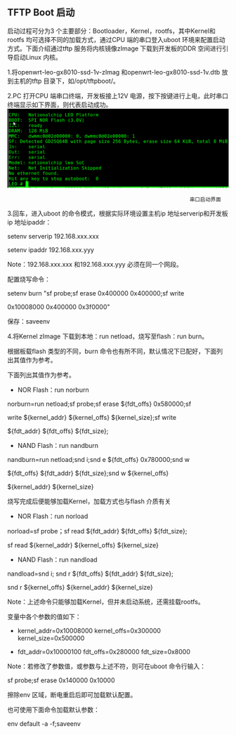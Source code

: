## TFTP Boot 启动

启动过程可分为3 个主要部分：Bootloader，Kernel，rootfs，其中Kernel和rootfs 均可选择不同的加载方式，通过CPU 端的串口登入uboot 环境来配置启动方式。下面介绍通过tftp 服务将内核镜像zImage 下载到开发板的DDR 空间进行引导启动Linux 内核。

1.将openwrt-leo-gx8010-ssd-1v-zImag 和openwrt-leo-gx8010-ssd-1v.dtb 放到主机的tftp 目录下，如/opt/tftpboot/。

2.PC 打开CPU 端串口终端，开发板接上12V 电源，按下按键进行上电，此时串口终端显示如下界面，则代表启动成功。![](/assets/串口启动界面.png)

```
                                                          串口启动界面
```

3.回车，进入uboot 的命令模式，根据实际环境设置主机ip 地址serverip和开发板ip 地址ipaddr：

setenv serverip 192.168.xxx.xxx

setenv ipaddr 192.168.xxx.yyy

Note：192.168.xxx.xxx 和192.168.xxx.yyy 必须在同一个网段。

配置烧写命令：

setenv burn "sf probe;sf erase 0x400000 0x400000;sf write

0x10008000 0x400000 0x3f0000"

保存：saveenv

4.将Kernel zImage 下载到本地：run netload，烧写至flash：run burn。

根据板载flash 类型的不同，burn 命令也有所不同，默认情况下已配好，下面列出其值作为参考。

下面列出其值作为参考。

* NOR Flash：run norburn

norburn=run netload;sf probe;sf erase ${fdt\_offs} 0x580000;sf

write ${kernel\_addr} ${kernel\_offs} ${kernel\_size};sf write

${fdt\_addr} ${fdt\_offs} ${fdt\_size};

* NAND Flash：run nandburn

nandburn=run netload;snd i;snd e ${fdt\_offs} 0x780000;snd w

${fdt\_offs} ${fdt\_addr} ${fdt\_size};snd w ${kernel\_offs}

${kernel\_addr} ${kernel\_size}

烧写完成后便能够加载Kernel，加载方式也与flash 介质有关

* NOR Flash：run norload

norload=sf probe；sf read ${fdt\_addr} ${fdt\_offs} ${fdt\_size};

sf read ${kernel\_addr} ${kernel\_offs} ${kernel\_size}

* NAND Flash：run nandload

nandload=snd i; snd r ${fdt\_offs} ${fdt\_addr} ${fdt\_size};

snd r ${kernel\_offs} ${kernel\_addr} ${kernel\_size}

Note：上述命令只能够加载Kernel，但并未启动系统，还需挂载rootfs。

变量中各个参数的值如下：

* kernel\_addr=0x10008000 kernel\_offs=0x300000 kernel\_size=0x500000

* fdt\_addr=0x10000100 fdt\_offs=0x280000 fdt\_size=0x8000

Note：若修改了参数值，或参数与上述不符，则可在uboot 命令行输入：

sf probe;sf erase 0x140000 0x10000

擦除env 区域，断电重启后即可加载默认配置。

也可使用下面命令加载默认参数：

env default -a -f;saveenv



